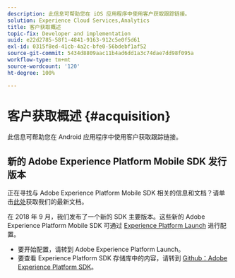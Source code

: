 ```yaml
---
description: 此信息可帮助您在 iOS 应用程序中使用客户获取跟踪链接。
solution: Experience Cloud Services,Analytics
title: 客户获取概述
topic-fix: Developer and implementation
uuid: e22d2785-58f1-4841-9163-912c5e0f5d61
exl-id: 0315f8ed-41cb-4a2c-bfe0-56bdebf1af52
source-git-commit: 5434d8809aac11b4ad6dd1a3c74dae7dd98f095a
workflow-type: tm+mt
source-wordcount: '120'
ht-degree: 100%

---
```


# 客户获取概述 {#acquisition}

此信息可帮助您在 Android 应用程序中使用客户获取跟踪链接。

## 新的 Adobe Experience Platform Mobile SDK 发行版本

正在寻找与 Adobe Experience Platform Mobile SDK 相关的信息和文档？请单击[此处](https://aep-sdks.gitbook.io/docs/)获取我们的最新文档。

在 2018 年 9 月，我们发布了一个新的 SDK 主要版本。这些新的 Adobe Experience Platform Mobile SDK 可通过 [Experience Platform Launch](https://www.adobe.com/cn/experience-platform/launch.html) 进行配置。

* 要开始配置，请转到 Adobe Experience Platform Launch。
* 要查看 Experience Platform SDK 存储库中的内容，请转到 [Github：Adobe Experience Platform SDK](https://github.com/Adobe-Marketing-Cloud/acp-sdks)。
